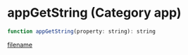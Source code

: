 # appGetString (Category app)

```js
function appGetString(property: string): string
```

[filename](appGetString_m.md ':include')